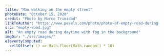 ```yaml
---
title: "Man walking on the empty street"
photoDate: "October 15, 2020"
credit: "Photo by Marco Trinidad"
linkToAuthor: "https://www.pexels.com/photo/photo-of-empty-road-during-daytime-3295140/"
src: "empty-road.jpg"
alt: "An empty road during daytime with fog in the background"
imgDir: "./src/images/"
eleventyComputed:
  cellOffset: () => Math.floor(Math.random() * 10)
---
```

